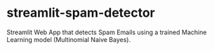 # streamlit-spam-detector
 Streamlit Web App that detects Spam Emails using a trained Machine Learning model (Multinomial Naive Bayes).
